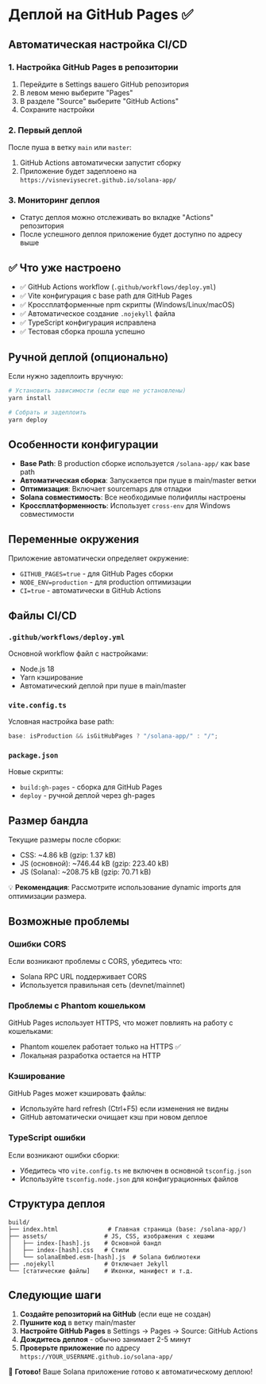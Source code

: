 # Деплой на GitHub Pages ✅

## Автоматическая настройка CI/CD

### 1. Настройка GitHub Pages в репозитории

1. Перейдите в Settings вашего GitHub репозитория
2. В левом меню выберите "Pages"
3. В разделе "Source" выберите "GitHub Actions"
4. Сохраните настройки

### 2. Первый деплой

После пуша в ветку `main` или `master`:

1. GitHub Actions автоматически запустит сборку
2. Приложение будет задеплоено на `https://visneviysecret.github.io/solana-app/`

### 3. Мониторинг деплоя

-   Статус деплоя можно отслеживать во вкладке "Actions" репозитория
-   После успешного деплоя приложение будет доступно по адресу выше

## ✅ Что уже настроено

-   ✅ GitHub Actions workflow (`.github/workflows/deploy.yml`)
-   ✅ Vite конфигурация с base path для GitHub Pages
-   ✅ Кроссплатформенные npm скрипты (Windows/Linux/macOS)
-   ✅ Автоматическое создание `.nojekyll` файла
-   ✅ TypeScript конфигурация исправлена
-   ✅ Тестовая сборка прошла успешно

## Ручной деплой (опционально)

Если нужно задеплоить вручную:

```bash
# Установить зависимости (если еще не установлены)
yarn install

# Собрать и задеплоить
yarn deploy
```

## Особенности конфигурации

-   **Base Path**: В production сборке используется `/solana-app/` как base path
-   **Автоматическая сборка**: Запускается при пуше в main/master ветки
-   **Оптимизация**: Включает sourcemaps для отладки
-   **Solana совместимость**: Все необходимые полифиллы настроены
-   **Кроссплатформенность**: Использует `cross-env` для Windows совместимости

## Переменные окружения

Приложение автоматически определяет окружение:

-   `GITHUB_PAGES=true` - для GitHub Pages сборки
-   `NODE_ENV=production` - для production оптимизации
-   `CI=true` - автоматически в GitHub Actions

## Файлы CI/CD

### `.github/workflows/deploy.yml`

Основной workflow файл с настройками:

-   Node.js 18
-   Yarn кэширование
-   Автоматический деплой при пуше в main/master

### `vite.config.ts`

Условная настройка base path:

```typescript
base: isProduction && isGitHubPages ? "/solana-app/" : "/";
```

### `package.json`

Новые скрипты:

-   `build:gh-pages` - сборка для GitHub Pages
-   `deploy` - ручной деплой через gh-pages

## Размер бандла

Текущие размеры после сборки:

-   CSS: ~4.86 kB (gzip: 1.37 kB)
-   JS (основной): ~746.44 kB (gzip: 223.40 kB)
-   JS (Solana): ~208.75 kB (gzip: 70.71 kB)

💡 **Рекомендация**: Рассмотрите использование dynamic imports для оптимизации размера.

## Возможные проблемы

### Ошибки CORS

Если возникают проблемы с CORS, убедитесь что:

-   Solana RPC URL поддерживает CORS
-   Используется правильная сеть (devnet/mainnet)

### Проблемы с Phantom кошельком

GitHub Pages использует HTTPS, что может повлиять на работу с кошельками:

-   Phantom кошелек работает только на HTTPS ✅
-   Локальная разработка остается на HTTP

### Кэширование

GitHub Pages может кэшировать файлы:

-   Используйте hard refresh (Ctrl+F5) если изменения не видны
-   GitHub автоматически очищает кэш при новом деплое

### TypeScript ошибки

Если возникают ошибки сборки:

-   Убедитесь что `vite.config.ts` не включен в основной `tsconfig.json`
-   Используйте `tsconfig.node.json` для конфигурационных файлов

## Структура деплоя

```
build/
├── index.html              # Главная страница (base: /solana-app/)
├── assets/                # JS, CSS, изображения с хешами
│   ├── index-[hash].js    # Основной бандл
│   ├── index-[hash].css   # Стили
│   └── solanaEmbed.esm-[hash].js  # Solana библиотеки
├── .nojekyll              # Отключает Jekyll
└── [статические файлы]    # Иконки, манифест и т.д.
```

## Следующие шаги

1. **Создайте репозиторий на GitHub** (если еще не создан)
2. **Пушните код** в ветку main/master
3. **Настройте GitHub Pages** в Settings → Pages → Source: GitHub Actions
4. **Дождитесь деплоя** - обычно занимает 2-5 минут
5. **Проверьте приложение** по адресу `https://YOUR_USERNAME.github.io/solana-app/`

🎉 **Готово!** Ваше Solana приложение готово к автоматическому деплою!

